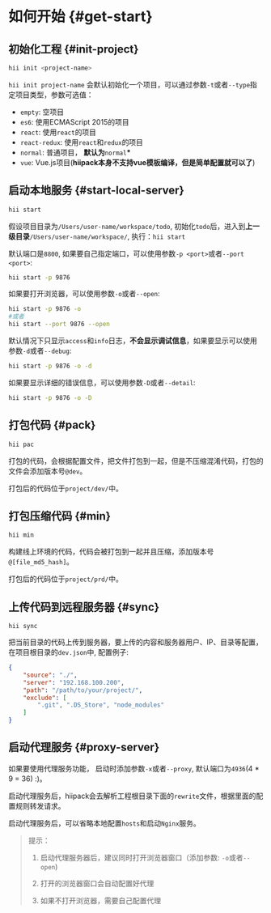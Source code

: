 # 如何开始 {#get-start}

## 初始化工程 {#init-project}

```bash
hii init <project-name>
```

`hii init project-name` 会默认初始化一个项目，可以通过参数`-t`或者`--type`指定项目类型，参数可选值：

* `empty`: 空项目 
* `es6`: 使用ECMAScript 2015的项目
* `react`: 使用`react`的项目
* `react-redux`: 使用`react`和`redux`的项目
* `normal`: 普通项目， **默认为**`normal`**\*** 
* `vue`: Vue.js项目\(**hiipack本身不支持vue模板编译，但是简单配置就可以了**\)

## 启动本地服务 {#start-local-server}

```bash
hii start
```

假设项目目录为`/Users/user-name/workspace/todo`, 初始化`todo`后，进入到**上一级目录**`/Users/user-name/workspace/`, 执行：`hii start`

默认端口是`8800`, 如果要自己指定端口，可以使用参数`-p <port>`或者`--port <port>`:

```bash
hii start -p 9876
```

如果要打开浏览器，可以使用参数`-o`或者`--open`:

```bash
hii start -p 9876 -o
#或者
hii start --port 9876 --open
```

默认情况下只显示`access`和`info`日志，**不会显示调试信息**，如果要显示可以使用参数`-d`或者`--debug`:

```bash
hii start -p 9876 -o -d
```

如果要显示详细的错误信息，可以使用参数`-D`或者`--detail`:

```bash
hii start -p 9876 -o -D
```

## 打包代码 {#pack}

```bash
hii pac
```

打包的代码，会根据配置文件，把文件打包到一起，但是不压缩混淆代码，打包的文件会添加版本号`@dev`。

打包后的代码位于`project/dev/`中。

## 打包压缩代码 {#min}

```bash
hii min
```

构建线上环境的代码，代码会被打包到一起并且压缩，添加版本号`@[file_md5_hash]`。

打包后的代码位于`project/prd/`中。

## 上传代码到远程服务器 {#sync}

```
hii sync
```

把当前目录的代码上传到服务器，要上传的内容和服务器用户、IP、目录等配置，在项目根目录的`dev.json`中, 配置例子:

```json
{ 
    "source": "./", 
    "server": "192.168.100.200", 
    "path": "/path/to/your/project/", 
    "exclude": [
        ".git", ".DS_Store", "node_modules"
    ]
}
```

## 启动代理服务 {#proxy-server}

如果要使用代理服务功能， 启动时添加参数`-x`或者`--proxy`, 默认端口为`4936`\(4 \* 9 = 36\) :\)。

启动代理服务后，hiipack会去解析工程根目录下面的`rewrite`文件，根据里面的配置规则转发请求。

启动代理服务后，可以省略本地配置`hosts`和启动`Nginx`服务。

> 提示：
> 
> 1. 启动代理服务器后，建议同时打开浏览器窗口（添加参数: `-o`或者`--open`\)
> 
> 2. 打开的浏览器窗口会自动配置好代理
> 
> 3. 如果不打开浏览器，需要自己配置代理

